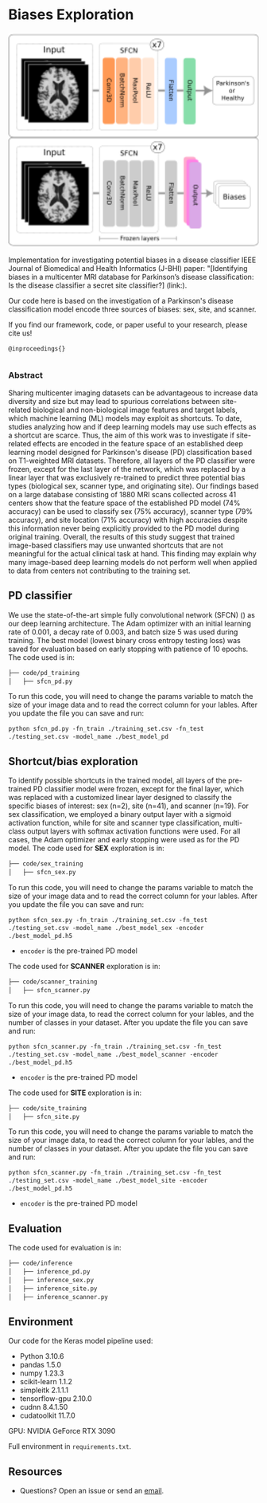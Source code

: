 # Biases Exploration
<div align="center">

</div>

<p align="center">
<img src="workflow.png?raw=true" width="600">
</p>


Implementation for investigating potential biases in a disease classifier IEEE Journal of Biomedical and Health Informatics (J-BHI) paper: "[Identifying biases in a multicenter MRI database for  Parkinson’s disease classification: Is the disease classifier a secret site classifier?] (link:).

Our code here is based on the investigation of a Parkinson's disease classification model encode three sources of biases: sex, site, and scanner.

If you find our framework, code, or paper useful to your research, please cite us!
```
@inproceedings{}
```
```
```

### Abstract 
Sharing multicenter imaging datasets can be advantageous to increase data diversity and size but may lead to spurious correlations between site-related biological and non-biological image features and target labels, which machine learning (ML) models may exploit as shortcuts. To date, studies analyzing how and if deep learning models may use such effects as a shortcut are scarce. Thus, the aim of this work was to investigate if site-related effects are encoded in the feature space of an established deep learning model designed for Parkinson's disease (PD) classification based on T1-weighted MRI datasets. Therefore, all layers of the PD classifier were frozen, except for the last layer of the network, which was replaced by a linear layer that was exclusively re-trained to predict three potential bias types (biological sex, scanner type, and originating site). Our findings based on a large database consisting of 1880 MRI scans collected across 41 centers show that the feature space of the established PD model (74% accuracy) can be used to classify sex (75% accuracy), scanner type (79% accuracy), and site location (71% accuracy) with high accuracies despite this information never being explicitly provided to the PD model during original training. Overall, the results of this study suggest that trained image-based classifiers may use unwanted shortcuts that are not meaningful for the actual clinical task at hand. This finding may explain why many image-based deep learning models do not perform well when applied to data from centers not contributing to the training set.  

## PD classifier
We use the state-of-the-art simple fully convolutional network (SFCN) () as our deep learning architecture. The Adam optimizer with an initial learning rate of 0.001, a decay rate of 0.003, and batch size 5 was used during training. The best model (lowest binary cross entropy testing loss) was saved for evaluation based on early stopping with patience of 10 epochs. 
The code used is in: 
```bash
├── code/pd_training
│   ├── sfcn_pd.py

```
To run this code, you will need to change the params variable to match the size of your image data and to read the correct column for your lables. After you update the file you can save and run:
```
python sfcn_pd.py -fn_train ./training_set.csv -fn_test ./testing_set.csv -model_name ./best_model_pd
```

## Shortcut/bias exploration
To identify possible shortcuts in the trained model, all layers of the pre-trained PD classifier model were frozen, except for the final layer, which was replaced with a customized linear layer designed to classify the specific biases of interest: sex (n=2), site (n=41), and scanner (n=19).
For sex classification, we employed a binary output layer with a sigmoid activation function, while for site and scanner type classification, multi-class output layers with softmax activation functions were used. For all cases, the Adam optimizer and early stopping were used as for the PD  model.
The code used for **SEX** exploration is in: 
```bash
├── code/sex_training
│   ├── sfcn_sex.py

```
To run this code, you will need to change the params variable to match the size of your image data and to read the correct column for your lables. After you update the file you can save and run:
```
python sfcn_sex.py -fn_train ./training_set.csv -fn_test ./testing_set.csv -model_name ./best_model_sex -encoder ./best_model_pd.h5
```
* `encoder` is the pre-trained PD model

The code used for **SCANNER** exploration is in: 
```bash
├── code/scanner_training
│   ├── sfcn_scanner.py

```
To run this code, you will need to change the params variable to match the size of your image data, to read the correct column for your lables, and the number of classes in your dataset. After you update the file you can save and run:
```
python sfcn_scanner.py -fn_train ./training_set.csv -fn_test ./testing_set.csv -model_name ./best_model_scanner -encoder ./best_model_pd.h5
```
* `encoder` is the pre-trained PD model
  
The code used for **SITE** exploration is in: 
```bash
├── code/site_training
│   ├── sfcn_site.py

```
To run this code, you will need to change the params variable to match the size of your image data, to read the correct column for your lables, and the number of classes in your dataset. After you update the file you can save and run:
```
python sfcn_scanner.py -fn_train ./training_set.csv -fn_test ./testing_set.csv -model_name ./best_model_site -encoder ./best_model_pd.h5
```
* `encoder` is the pre-trained PD model


## Evaluation
The code used for evaluation is in: 
```bash
├── code/inference
│   ├── inference_pd.py
│   ├── inference_sex.py
│   ├── inference_site.py
│   ├── inference_scanner.py
```

## Environment 
Our code for the Keras model pipeline used: 
* Python 3.10.6
* pandas 1.5.0
* numpy 1.23.3
* scikit-learn 1.1.2
* simpleitk 2.1.1.1
* tensorflow-gpu 2.10.0
* cudnn 8.4.1.50
* cudatoolkit 11.7.0

GPU: NVIDIA GeForce RTX 3090

Full environment in `requirements.txt`.


## Resources
* Questions? Open an issue or send an [email](mailto:raissa_souzadeandrad@ucalgary.ca?subject=Bias-explorating).
